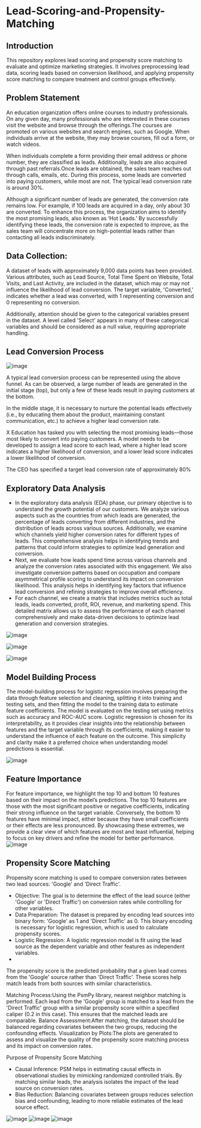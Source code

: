 # Lead-Scoring-and-Propensity-Matching

## Introduction
This repository explores lead scoring and propensity score matching to evaluate and optimize marketing strategies. It involves preprocessing lead data, scoring leads based on conversion likelihood, and applying propensity score matching to compare treatment and control groups effectively.

## Problem Statement
An education organization offers online courses to industry professionals. On any given day, many professionals who are interested in these courses visit the website and browse through the offerings.The courses are promoted on various websites and search engines, such as Google. When individuals arrive at the website, they may browse courses, fill out a form, or watch videos.

When individuals complete a form providing their email address or phone number, they are classified as leads. Additionally, leads are also acquired through past referrals.Once leads are obtained, the sales team reaches out through calls, emails, etc. During this process, some leads are converted into paying customers, while most are not. The typical lead conversion rate is around 30%.

Although a significant number of leads are generated, the conversion rate remains low. For example, if 100 leads are acquired in a day, only about 30 are converted. To enhance this process, the organization aims to identify the most promising leads, also known as ‘Hot Leads.’ By successfully identifying these leads, the conversion rate is expected to improve, as the sales team will concentrate more on high-potential leads rather than contacting all leads indiscriminately. 

## Data Collection: 
A dataset of leads with approximately 9,000 data points has been provided. Various attributes, such as Lead Source, Total Time Spent on Website, Total Visits, and Last Activity, are included in the dataset, which may or may not influence the likelihood of lead conversion. The target variable, 'Converted,' indicates whether a lead was converted, with 1 representing conversion and 0 representing no conversion.

Additionally, attention should be given to the categorical variables present in the dataset. A level called 'Select' appears in many of these categorical variables and should be considered as a null value, requiring appropriate handling.

## Lead Conversion Process 
![image](https://github.com/user-attachments/assets/df8fc8a4-9e3b-4d8f-a59e-7de662e3e97a)

A typical lead conversion process can be represented using the above funnel. As can be observed, a large number of leads are generated in the initial stage (top), but only a few of these leads result in paying customers at the bottom.

In the middle stage, it is necessary to nurture the potential leads effectively (i.e., by educating them about the product, maintaining constant communication, etc.) to achieve a higher lead conversion rate.

X Education has tasked you with selecting the most promising leads—those most likely to convert into paying customers. A model needs to be developed to assign a lead score to each lead, where a higher lead score indicates a higher likelihood of conversion, and a lower lead score indicates a lower likelihood of conversion.

The CEO has specified a target lead conversion rate of approximately 80%


## Exploratory Data Analysis

- In the exploratory data analysis (EDA) phase, our primary objective is to understand the growth potential of our customers. We analyze various aspects such as the countries from which leads are generated, the percentage of leads converting from different industries, and the distribution of leads across various sources. Additionally, we examine which channels yield higher conversion rates for different types of leads. This comprehensive analysis helps in identifying trends and patterns that could inform strategies to optimize lead generation and conversion.
- Next, we evaluate how leads spend time across various channels and analyze the conversion rates associated with this engagement. We also investigate conversion patterns based on occupation and compare asymmetrical profile scoring to understand its impact on conversion likelihood. This analysis helps in identifying key factors that influence lead conversion and refining strategies to improve overall efficiency.
- For each channel, we create a matrix that includes metrics such as total leads, leads converted, profit, ROI, revenue, and marketing spend. This detailed matrix allows us to assess the performance of each channel comprehensively and make data-driven decisions to optimize lead generation and conversion strategies.


![image](https://github.com/user-attachments/assets/1185c745-a6f3-4c7d-8e13-b0ac6e7d6531)

![image](https://github.com/user-attachments/assets/2a41f758-328e-4b7c-ad04-60a92f3364bd)

![image](https://github.com/user-attachments/assets/827a3e62-ffea-4c14-a9ae-a045501fb80a)

## Model Building Process

The model-building process for logistic regression involves preparing the data through feature selection and cleaning, splitting it into training and testing sets, and then fitting the model to the training data to estimate feature coefficients. The model is evaluated on the testing set using metrics such as accuracy and ROC-AUC score. Logistic regression is chosen for its interpretability, as it provides clear insights into the relationship between features and the target variable through its coefficients, making it easier to understand the influence of each feature on the outcome. This simplicity and clarity make it a preferred choice when understanding model predictions is essential.

![image](https://github.com/user-attachments/assets/ed3d0743-6b89-442c-8202-5a3198eab6aa)

## Feature Importance
For feature importance, we highlight the top 10 and bottom 10 features based on their impact on the model’s predictions. The top 10 features are those with the most significant positive or negative coefficients, indicating their strong influence on the target variable. Conversely, the bottom 10 features have minimal impact, either because they have small coefficients or their effects are less pronounced. By showcasing these extremes, we provide a clear view of which features are most and least influential, helping to focus on key drivers and refine the model for better performance.
![image](https://github.com/user-attachments/assets/787fe02b-1b70-4daa-93a4-2f7baab47f7e)

## Propensity Score Matching 
Propensity score matching is used to compare conversion rates between two lead sources: 'Google' and 'Direct Traffic'.
- Objective: The goal is to determine the effect of the lead source (either 'Google' or 'Direct Traffic') on conversion rates while controlling for other variables.
- Data Preparation: The dataset is prepared by encoding lead sources into binary form: 'Google' as 1 and 'Direct Traffic' as 0. This binary encoding is necessary for logistic regression, which is used to calculate propensity scores.
- Logistic Regression: A logistic regression model is fit using the lead source as the dependent variable and other features as independent variables.
- 
The propensity score is the predicted probability that a given lead comes from the 'Google' source rather than 'Direct Traffic'. These scores help match leads from both sources with similar characteristics.

Matching Process:Using the PsmPy library, nearest neighbor matching is performed. Each lead from the 'Google' group is matched to a lead from the 'Direct Traffic' group with a similar propensity score within a specified caliper (0.2 in this case). This ensures that the matched leads are comparable.
Balance Assessment:After matching, the dataset should be balanced regarding covariates between the two groups, reducing the confounding effects.
Visualization by Plots:The plots are generated to assess and visualize the quality of the propensity score matching process and its impact on conversion rates.


Purpose of Propensity Score Matching
- Causal Inference: PSM helps in estimating causal effects in observational studies by mimicking randomized controlled trials. By matching similar leads, the analysis isolates the impact of the lead source on conversion rates.
- Bias Reduction: Balancing covariates between groups reduces selection bias and confounding, leading to more reliable estimates of the lead source effect.

![image](https://github.com/user-attachments/assets/6d0cda07-664b-4323-bf7b-fd16f1997af1)
![image](https://github.com/user-attachments/assets/87ad88be-5b83-4307-8d52-3a160076987c)
![image](https://github.com/user-attachments/assets/99cf5f63-ccc2-40a9-b755-7d67e24e1e4a)








